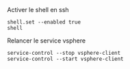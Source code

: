 Activer le shell en ssh

    shell.set --enabled true
    shell

Relancer le service vsphere

    service-control --stop vsphere-client
    service-control --start vsphere-client

<!--stackedit_data:
eyJoaXN0b3J5IjpbNzU2OTY0NDkyXX0=
-->